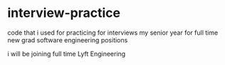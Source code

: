 # interview-practice
code that i used for practicing for interviews my senior year for full time new grad software engineering positions

i will be joining full time Lyft Engineering